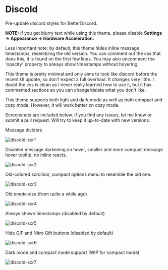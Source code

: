 # Discold
Pre-update discord styles for BetterDiscord.

**NOTE:** If you get blurry text while using this theme, please disable **Settings -> Appearance -> Hardware Acceleration.**

Less important note: by default, this theme hides inline message timestamps, resembling the old version. You can comment out the css that does this, it is found on the first few lines. You may also uncomment the 'opacity' property to always show timestamps without hovering.

This theme is pretty minimal and only aims to look like discord before the recent UI update, so don't expect a full overhaul. It changes very little.
I doubt the css is clean as I never really learned how to use it, but it has commented sections so you can change/delete what you don't like.

This theme supports both light and dark mode as well as both compact and cozy mode. However, it will work better on cozy mode.

Screenshots are included below. If you find any issues, let me know or submit a pull request. Will try to keep it up-to-date with new versions.

Message dividers

![discold-scr1](https://user-images.githubusercontent.com/14810839/73986734-5acc6000-490c-11ea-8726-7bedcd5bf963.png)

Disabled message darkening on hover, smaller and more compact message hover tooltip, no inline reacts.

![discold-scr2](https://user-images.githubusercontent.com/14810839/73986050-b3026280-490a-11ea-8580-12d08448062a.png)

Old-colored scrollbar, compact options menu to resemble the old one.

![discold-scr3](https://user-images.githubusercontent.com/14810839/73986193-fceb4880-490a-11ea-9fc0-bd9cac56396d.png)

Old emote size (from quite a while ago)

![discold-scr4](https://user-images.githubusercontent.com/14810839/73986296-3de35d00-490b-11ea-9979-f5a1b2bc227c.png)

Always shown timestamps (disabled by default)

![discold-scr5](https://user-images.githubusercontent.com/14810839/73986584-fdd0aa00-490b-11ea-9e47-8db0aba1268c.png)

Hide GIF and Nitro Gift buttons (disabled by default)

![discold-scr6](https://user-images.githubusercontent.com/14810839/73986876-beef2400-490c-11ea-9cfd-3eea88339c2f.png)

Dark mode and compact mode support (WIP for compact mode)

![discold-scr7](https://user-images.githubusercontent.com/14810839/73987209-9ca9d600-490d-11ea-9f26-e32b56208d87.png)
